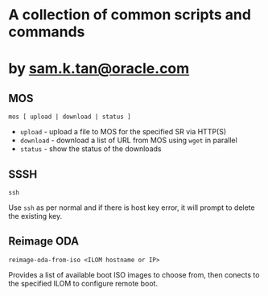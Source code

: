 # A collection of common scripts and commands
# by sam.k.tan@oracle.com

## MOS
`mos [ upload | download | status ]`

* `upload` - upload a file to MOS for the specified SR via HTTP(S)
* `download` - download a list of URL from MOS using `wget` in parallel
* `status` - show the status of the downloads


## SSSH
`ssh`

Use `ssh` as per normal and if there is host key error, it will prompt to delete the existing key.


## Reimage ODA
`reimage-oda-from-iso <ILOM hostname or IP>`

Provides a list of available boot ISO images to choose from, then conects to the specified ILOM to configure remote boot.
